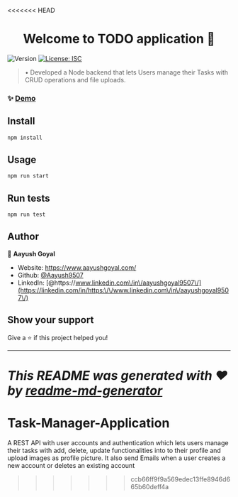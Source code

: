 <<<<<<< HEAD
<h1 align="center">Welcome to TODO application 👋</h1>
<p>
  <img alt="Version" src="https://img.shields.io/badge/version-1.0.0-blue.svg?cacheSeconds=2592000" />
  <a href="#" target="_blank">
    <img alt="License: ISC" src="https://img.shields.io/badge/License-ISC-yellow.svg" />
  </a>
</p>

> •	Developed a Node backend that lets Users manage their Tasks with CRUD operations and file uploads.

### ✨ [Demo](https://aayush-task-manager.herokuapp.com)

## Install

```sh
npm install
```

## Usage

```sh
npm run start
```

## Run tests

```sh
npm run test
```

## Author

👤 **Aayush Goyal**

* Website: 	https://www.aayushgoyal.com/
* Github: [@Aayush9507](https://github.com/Aayush9507)
* LinkedIn: [@https:\/\/www.linkedin.com\/in\/aayushgoyal9507\/](https://linkedin.com/in/https:\/\/www.linkedin.com\/in\/aayushgoyal9507\/)

## Show your support

Give a ⭐️ if this project helped you!

***
_This README was generated with ❤️ by [readme-md-generator](https://github.com/kefranabg/readme-md-generator)_
=======
# Task-Manager-Application

A REST API with user accounts and authentication which lets users manage their tasks with add, delete, update functionalities into to their profile and upload images as profile picture.
It also send Emails when a user creates a new account or deletes an existing account
>>>>>>> ccb66ff9f9a569edec13ffe8946d665b60deff4a
